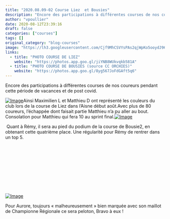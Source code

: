 ```yaml
---
title: "2020.08.09-02 Course Liez  et Bousies"
description: "Encore des participations à différentes courses de nos coureurs pendant cette période de vacances et de post covid."
author: "vpoullier"
date: 2020-08-12T23:39:16
draft: false
categories: ["courses"]
tags: []
original_category: "blog-courses"
image: "https://lh3.googleusercontent.com/Cjf9MhCSVYsPAs2qjWpKo5ooydJ96BBzTzMreHOqVxInZe5lf68Q6wU_HTfwUQK8wKHEes02Oa44cNXRGmZuY8BbQ2ywbrZ3pqOIodx1pMTLHYSSy4VWe4bHTKqZuQhUY6JuIDgk71erxp1PvuMjAyGMOEL5joGrb9BllVGp4wGWO63R8gjluiRypqlUL5f6ZZTOZq9ZSQF8oclaE4pksWbkjRqmZ_r7AetdAp__8hkt4zfLRVXqg6Ql-wPqUMbLjCPzQ-IIrAb0E_qFYB8T7N-fUOm2wid6rJu7h-GfBVrKDyqPPU8-Z0u9T4gyIHT8rkBU5CkST_o6FbeTLp3HpQwXMoqtK5o2GENE61YuhybOGncl-zNw9Owx4FnA5Xg4DTHZIK0u1OrlCjGnFnsbJKXn0RDvLwEZFLwB1eeeE4xY3n81267cL43y5jVggfuw4JUAF4rZXmcwgYX5jKbngbFWnjlVD9DV0vOgeBQm_PDEyt2mvodRw0UK58h1VHjKxIKUkpVG4ZoVlIV_l03B2_Q4-YNmSh1oO518KK_14avBbaeZz_nb-OcJXfs9xztLPGBlaeEvVkI3eggWY8ttsy1641QGKOsN9-9IS4QkxtqQl11TRWV1sMlHPeNa1MyZmO0YMOCys6QGh3zKYnuffWp7hmZpoU0Q_4HoI3PYBrwbK-P0bFCnI-ZQO8C3AA=w1019-h764-no?authuser=0"
links:
  - title: "PHOTO COURSE DE LIEZ"
    website: "https://photos.app.goo.gl/jiYNB8WUkvqkb581A"
  - title: "PHOTO COURSE DE BOUSIES (source CC ORCHIES)"
    website: "https://photos.app.goo.gl/8yg567JoFdGAft5q6"
---
```


Encore des participations à différentes courses de nos coureurs pendant cette période de vacances et de post covid.

<!--more-->

[![Image](https://lh3.googleusercontent.com/pw/ACtC-3ewhxgiTfXFCdTnciHcSNHOtHvi43TAtax2dYj2bfdp4o7W--Qbtz2Thdd__0R5z-dakpRcsiqrQjH9GaTncWb3fv4asWHw5CsT_x3D4A5EmK9iEZovZZerthIbfUuHQzT6L0y03yWsPkx3zlO2thG2XA=w1023-h764-no?authuser=0)](https://lh3.googleusercontent.com/pw/ACtC-3ewhxgiTfXFCdTnciHcSNHOtHvi43TAtax2dYj2bfdp4o7W--Qbtz2Thdd__0R5z-dakpRcsiqrQjH9GaTncWb3fv4asWHw5CsT_x3D4A5EmK9iEZovZZerthIbfUuHQzT6L0y03yWsPkx3zlO2thG2XA=w1023-h764-no?authuser=0)Ainsi Maximilien L et Matthieu D ont représenté les couleurs du club lors de la course de Liez dans l’Aisne début août.Avec plus de 80 coureurs, l’échappée dont faisait partie Matthieu n’a pu aller au bout. Consolation pour Matthieu qui fera 10 au sprint final.[![Image](https://lh3.googleusercontent.com/pw/ACtC-3fzmmkD_QBl6QGGwSo_esS5LEaDeP8ot_OSXUrxUH3W0LSUkV_mDfDMntwoiMCydFTwZVtadW6P_UP-o5izB6P0SqEKOMKtnr8bAQLsYlq0wrw9EIdnWaQgoUBBq6TNpeJOY4qdjK0Lk-Iz3RQ0HJjpDw=w1019-h764-no?authuser=0)](https://lh3.googleusercontent.com/pw/ACtC-3fzmmkD_QBl6QGGwSo_esS5LEaDeP8ot_OSXUrxUH3W0LSUkV_mDfDMntwoiMCydFTwZVtadW6P_UP-o5izB6P0SqEKOMKtnr8bAQLsYlq0wrw9EIdnWaQgoUBBq6TNpeJOY4qdjK0Lk-Iz3RQ0HJjpDw=w1019-h764-no?authuser=0)

&nbsp;Quant à Rémy, il sera au pied du podium de la course de Bousie2, en obtenant cette quatrième place. Une régularité pour Rémy de rentrer dans un top 5.&nbsp;

&nbsp;

&nbsp;

&nbsp;

&nbsp;

&nbsp;

[![Image](https://lh3.googleusercontent.com/pw/ACtC-3f__mqeri2YU02_4d_uccJVDbwQ8Zv6iq2TrughRR7O4iycFyopTCS9_t9X4yfuWKgHESxDV9VdotA8Zjk5VQUX_NJcCAxFOwZXHMdiMhozGxDcZI3LVLvhH019AQk-GTKb6Gscd0cgF9CqCSO_IjPCHg=w1019-h764-no?authuser=0)](https://lh3.googleusercontent.com/pw/ACtC-3f__mqeri2YU02_4d_uccJVDbwQ8Zv6iq2TrughRR7O4iycFyopTCS9_t9X4yfuWKgHESxDV9VdotA8Zjk5VQUX_NJcCAxFOwZXHMdiMhozGxDcZI3LVLvhH019AQk-GTKb6Gscd0cgF9CqCSO_IjPCHg=w1019-h764-no?authuser=0)

Pour Aurore, toujours «&nbsp;malheureusement&nbsp;» bien marquée avec son maillot de Championne Régionale ce sera peloton, Bravo à eux&nbsp;!